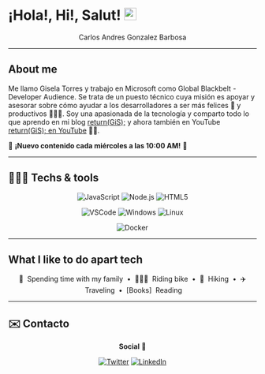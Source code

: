 # ¡Hola!, Hi!, Salut! <img src="https://media.giphy.com/media/hvRJCLFzcasrR4ia7z/giphy.gif" width="25px" alt="Waving hand animation">

<div align="center">
  
Carlos Andres Gonzalez Barbosa

</div>

---

## About me

Me llamo Gisela Torres y trabajo en Microsoft como Global Blackbelt - Developer Audience. Se trata de un puesto técnico cuya misión es apoyar y asesorar sobre cómo ayudar a los desarrolladores a ser más felices 🥲 y productivos 👩🏻‍💻. Soy una apasionada de la tecnología y comparto todo lo que aprendo en mi blog [return(GiS);](https://www.returngis.net) y ahora también en YouTube [return(GiS); en YouTube](https://www.youtube.com/@returngis) 🎥🍿.

📅 **¡Nuevo contenido cada miércoles a las 10:00 AM!** 📅

---

## 👩🏼‍💻 Techs & tools
<div align="center">

![JavaScript](https://img.shields.io/badge/-JavaScript-F7DF1E?style=for-the-badge&logo=JavaScript&logoColor=black "JavaScript")
![Node.js](https://img.shields.io/badge/-Node.js-339933?style=for-the-badge&logo=node.js&logoColor=white "Node.js")
![HTML5](https://img.shields.io/badge/-HTML5-E34F26?style=for-the-badge&logo=html5&logoColor=white "HTML5")

![VSCode](https://img.shields.io/badge/Visual_Studio_Code-0078D4?style=for-the-badge&logo=visual%20studio%20code&logoColor=white "Visual Studio Code")
![Windows](https://img.shields.io/badge/windows-0078D6?logo=windows&logoColor=white&style=for-the-badge "Windows")
![Linux](https://img.shields.io/archlinux/v/:repository/:architecture/:packageName)


![Docker](https://img.shields.io/badge/docker-2496ED?logo=docker&logoColor=white&style=for-the-badge "Docker")

</div>

---

## What I like to do apart tech

<div align="center">

🐣 &nbsp;Spending time with my family
&nbsp;•&nbsp;
🚴🏼‍♀️ &nbsp;Riding bike
&nbsp;•&nbsp;
🌲 &nbsp;Hiking
&nbsp;•&nbsp;
✈️ &nbsp;Traveling
&nbsp;•&nbsp;
[Books] &nbsp;Reading

</div>

---

## ✉️ Contacto

<div align="center">

**Social** 🚀

[![Twitter](https://img.shields.io/twitter/follow/0gis0?style=for-the-badge)](https://twitter.com/0gis0 "Follow me on X")
[![LinkedIn](https://img.shields.io/badge/-LinkedIn-blue?style=for-the-badge&logo=Linkedin&logoColor=white)](https://www.linkedin.com/in/giselatorresbuitrago/ "See where I have work")
</div>
